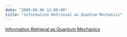 ```yaml
---
date: "2005-08-06 12:00:00"
title: "Information Retrieval as Quantum Mechanics"
---
```


[Information Retrieval as Quantum Mechanics](/lemire/blog/2005/08-06-information-retrieval-as-quantum-mechanics)

